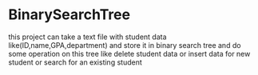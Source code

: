# BinarySearchTree
this project can take a text file with student data like(ID,name,GPA,department) and store it in binary search tree and do some operation on this tree like delete student data or insert data for new student or search for an existing student
